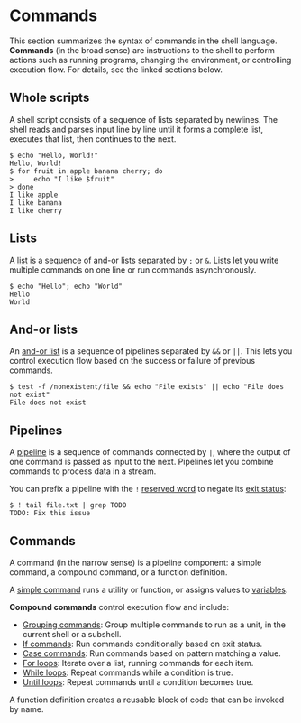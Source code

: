 # Commands

This section summarizes the syntax of commands in the shell language. **Commands** (in the broad sense) are instructions to the shell to perform actions such as running programs, changing the environment, or controlling execution flow. For details, see the linked sections below.

## Whole scripts

A shell script consists of a sequence of lists separated by newlines. The shell reads and parses input line by line until it forms a complete list, executes that list, then continues to the next.

```shell
$ echo "Hello, World!"
Hello, World!
$ for fruit in apple banana cherry; do
>     echo "I like $fruit"
> done
I like apple
I like banana
I like cherry
```

## Lists

A [list](lists.md) is a sequence of and-or lists separated by `;` or `&`. Lists let you write multiple commands on one line or run commands asynchronously.

```shell
$ echo "Hello"; echo "World"
Hello
World
```

## And-or lists

An [and-or list](exit_status.md#and-or-lists) is a sequence of pipelines separated by `&&` or `||`. This lets you control execution flow based on the success or failure of previous commands.

```shell
$ test -f /nonexistent/file && echo "File exists" || echo "File does not exist"
File does not exist
```

## Pipelines

A [pipeline](pipelines.md) is a sequence of commands connected by `|`, where the output of one command is passed as input to the next. Pipelines let you combine commands to process data in a stream.

You can prefix a pipeline with the `!` [reserved word](../words/keywords.md) to negate its [exit status](exit_status.md):

```shell,no_run
$ ! tail file.txt | grep TODO
TODO: Fix this issue
```

## Commands

A command (in the narrow sense) is a pipeline component: a simple command, a compound command, or a function definition.

A [simple command](simple.md) runs a utility or function, or assigns values to [variables](../parameters/variables.md).

**Compound commands** control execution flow and include:

- [Grouping commands](grouping.md): Group multiple commands to run as a unit, in the current shell or a subshell.
- [If commands](exit_status.md#if-commands): Run commands conditionally based on exit status.
- [Case commands](case.md): Run commands based on pattern matching a value.
- [For loops](loops.md#for-loops): Iterate over a list, running commands for each item.
- [While loops](loops.md#while-and-until-loops): Repeat commands while a condition is true.
- [Until loops](loops.md#while-and-until-loops): Repeat commands until a condition becomes true.

<!-- TODO: Double bracket command -->

A function definition creates a reusable block of code that can be invoked by name.
